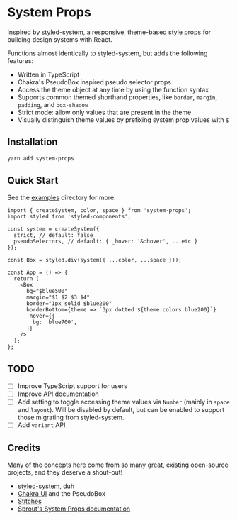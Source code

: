 # System Props

Inspired by [styled-system](https://github.com/styled-system), a responsive, theme-based style props for building design systems with React.

Functions almost identically to styled-system, but adds the following features:

- Written in TypeScript
- Chakra's PseudoBox inspired pseudo selector props
- Access the theme object at any time by using the function syntax
- Supports common themed shorthand properties, like `border`, `margin`, `padding`, and `box-shadow`
- Strict mode: allow only values that are present in the theme
- Visually distinguish theme values by prefixing system prop values with `$`

## Installation

```sh
yarn add system-props
```

## Quick Start

See the [examples](./examples) directory for more.

```tsx
import { createSystem, color, space } from 'system-props';
import styled from 'styled-components';

const system = createSystem({
  strict, // default: false
  pseudoSelectors, // default: { _hover: '&:hover', ...etc }
});

const Box = styled.div(system({ ...color, ...space }));

const App = () => {
  return (
    <Box
      bg="$blue500"
      margin="$1 $2 $3 $4"
      border="1px solid $blue200"
      borderBottom={theme => `3px dotted ${theme.colors.blue200}`}
      _hover={{
        bg: 'blue700',
      }}
    />
  );
};
```

## TODO

- [ ] Improve TypeScript support for users
- [ ] Improve API documentation
- [ ] Add setting to toggle accessing theme values via `Number` (mainly in `space` and `layout`). Will be disabled by default, but can be enabled to support those migrating from styled-system.
- [ ] Add `variant` API

## Credits

Many of the concepts here come from so many great, existing open-source projects, and they deserve a shout-out!

- [styled-system](https://github.com/styled-system/styled-system), duh
- [Chakra UI](https://chakra-ui.com/) and the PseudoBox
- [Stitches](https://github.com/modulz/stitches)
- [Sprout's System Props documentation](https://seeds.sproutsocial.com/components/system-props/)
